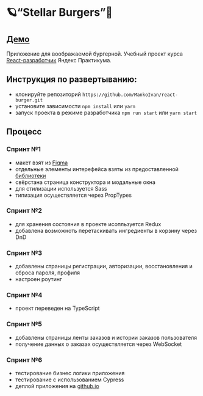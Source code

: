 # 🪐“Stellar Burgers”🍔
## [Демо](https://mankoivan.github.io/react-burger/#/)

Приложение для воображаемой бургерной. 
Учебный проект курса [React-разработчик](https://practicum.yandex.ru/react/) Яндекс Практикума.

## Инструкция по развертыванию:
- клонируйте репозиторий `https://github.com/MankoIvan/react-burger.git`
- уcтановите зависимости `npm install` или `yarn`
- запуск проекта в режиме разработчика `npm run start` или `yarn start`

## Процесс
### Спринт №1
- макет взят из [Figma](https://www.figma.com/file/zFGN2O5xktHl9VmoOieq5E/React-_-Проектные-задачи_external_link?node-id=0%3A1)
- отдельные элементы интерефейса взяты из предоставленной [библиотеки](https://www.npmjs.com/package/@ya.praktikum/react-developer-burger-ui-components)
- свёрстана страница конструктора и модальные окна
- для стилизации используется Sass
- типизация осуществляется через PropTypes
### Спринт №2
- для хранения состояния в проекте исопльзуется Redux
- добавлена возможноть перетаскивать ингредиенты в корзину через DnD
### Спринт №3
- добавлены страницы регистрации, авторизации, восстановления и сброса пароля, профиля
- настроен роутинг
### Спринт №4
- проект переведен на TypeScript
### Спринт №5
- добавлены страницы ленты заказов и истории заказов пользователя
- получение данных о заказах осуществляется через WebSocket
### Спринт №6
- тестирование бизнес логики приложения
- тестирование с использованием Cypress
- деплой приложения на [github.io](https://mankoivan.github.io/react-burger/#/)
